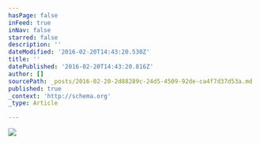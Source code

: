 ```yaml
---
hasPage: false
inFeed: true
inNav: false
starred: false
description: ''
dateModified: '2016-02-20T14:43:20.530Z'
title: ''
datePublished: '2016-02-20T14:43:20.816Z'
author: []
sourcePath: _posts/2016-02-20-2d88289c-24d5-4509-92de-ca4f7d37d53a.md
published: true
_context: 'http://schema.org'
_type: Article

---
```

![](https://the-grid-user-content.s3-us-west-2.amazonaws.com/983e0919-281b-422e-9ac1-15a7482d5928.jpg)